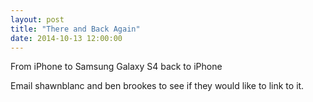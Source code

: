 ```yaml
---
layout: post
title: "There and Back Again"
date: 2014-10-13 12:00:00
---
```


From iPhone to Samsung Galaxy S4 back to iPhone

Email shawnblanc and ben brookes to see if they would like to link to it.